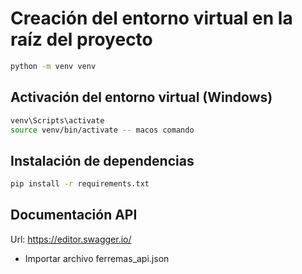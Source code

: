 # Creación del entorno virtual en la raíz del proyecto
```bash
python -m venv venv
```
## Activación del entorno virtual (Windows)
```bash
venv\Scripts\activate
source venv/bin/activate -- macos comando
``` 
## Instalación de dependencias
```bash
pip install -r requirements.txt
```

## Documentación API

Url: https://editor.swagger.io/

- Importar archivo ferremas_api.json